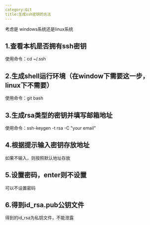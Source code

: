 ```yaml
---
category:Git
title:生成ssh密钥的方法
---
```


考虑是 windows系统还是linux系统
## 1.查看本机是否拥有ssh密钥
使用命令：cd ~/.ssh

## 2.生成shell运行环境（在window下需要这一步，linux下不需要）
使用命令：git bash

## 3.生成rsa类型的密钥并填写邮箱地址
使用命令：ssh-keygen -t rsa -C "your email"

## 4.根据提示输入密钥存放地址
如果不输入，则按照默认地址存放

## 5.设置密码，enter则不设置
可以不设置密码

## 6.得到id_rsa.pub公钥文件
得到的id_rsa为私钥文件，不能泄露
 


